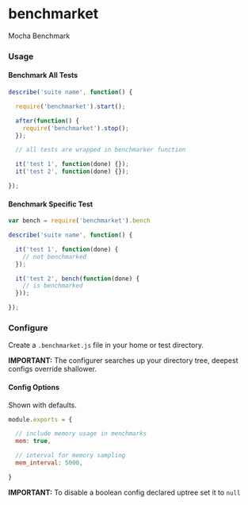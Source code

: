# benchmarket

Mocha Benchmark

### Usage

#### Benchmark All Tests

```javascript
describe('suite name', function() {

  require('benchmarket').start();

  after(function() {
    require('benchmarket').stop();
  });

  // all tests are wrapped in benchmarker function

  it('test 1', function(done) {});
  it('test 2', function(done) {});

});
```

#### Benchmark Specific Test

```javascript
var bench = require('benchmarket').bench

describe('suite name', function() {

  it('test 1', function(done) {
    // not benchmarked
  });

  it('test 2', bench(function(done) {
    // is benchmarked
  }));

});
```


### Configure

Create a `.benchmarket.js` file in your home or test directory.

**IMPORTANT:** The configurer searches up your directory tree, deepest configs override shallower.

#### Config Options

Shown with defaults.

```javascript
module.exports = {

  // include memory usage in menchmarks
  mem: true,

  // interval for memory sampling
  mem_interval: 5000,

}
```

**IMPORTANT:** To disable a boolean config declared uptree set it to `null`

